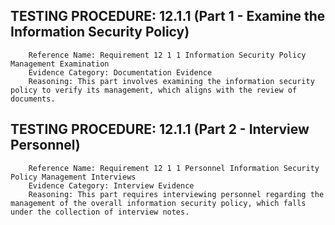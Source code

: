 ## TESTING PROCEDURE: 12.1.1 (Part 1 - Examine the Information Security Policy)
        Reference Name: Requirement 12 1 1 Information Security Policy Management Examination
        Evidence Category: Documentation Evidence
        Reasoning: This part involves examining the information security policy to verify its management, which aligns with the review of documents.
## TESTING PROCEDURE: 12.1.1 (Part 2 - Interview Personnel)
        Reference Name: Requirement 12 1 1 Personnel Information Security Policy Management Interviews
        Evidence Category: Interview Evidence
        Reasoning: This part requires interviewing personnel regarding the management of the overall information security policy, which falls under the collection of interview notes.

